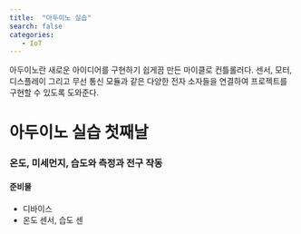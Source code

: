```yaml
---
title:  "아두이노 실습"
search: false
categories: 
   - IoT
---
```


아두이노란 새로운 아이디어를 구현하기 쉽게끔 만든 마이클로 컨틀롤러다.
센서, 모터, 디스플레이 그리고 무선 통신 모듈과 같은 다양한 전자 소자들을 연결하여 프로젝트를 구현할 수 있도록 도와준다.

# 아두이노 실습 첫째날 
### 온도, 미세먼지,  습도와 측정과 전구 작동
#### 준비물
- 디바이스 
- 온도 센서, 습도 센

<!--stackedit_data:
eyJoaXN0b3J5IjpbLTQ5MzE4NzA5LC00ODQwNzY2MjYsLTE3Nz
QyNzgzNzYsLTYxNDI0MTg2Nl19
-->